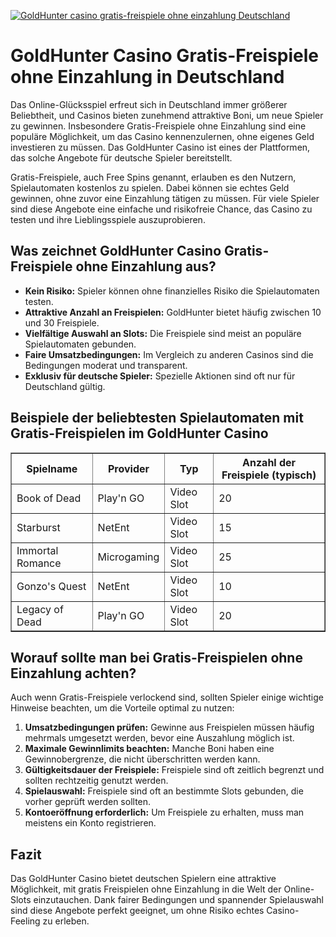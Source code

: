 [![GoldHunter casino gratis-freispiele ohne einzahlung Deutschland](https://123-caf.pages.dev/gitsignup.png)](https://vrmoo.ru/Bt82HjjY)

<h1>GoldHunter Casino Gratis-Freispiele ohne Einzahlung in Deutschland</h1>  <p>Das Online-Glücksspiel erfreut sich in Deutschland immer größerer Beliebtheit, und Casinos bieten zunehmend attraktive Boni, um neue Spieler zu gewinnen. Insbesondere Gratis-Freispiele ohne Einzahlung sind eine populäre Möglichkeit, um das Casino kennenzulernen, ohne eigenes Geld investieren zu müssen. Das GoldHunter Casino ist eines der Plattformen, das solche Angebote für deutsche Spieler bereitstellt.</p>  <p>Gratis-Freispiele, auch Free Spins genannt, erlauben es den Nutzern, Spielautomaten kostenlos zu spielen. Dabei können sie echtes Geld gewinnen, ohne zuvor eine Einzahlung tätigen zu müssen. Für viele Spieler sind diese Angebote eine einfache und risikofreie Chance, das Casino zu testen und ihre Lieblingsspiele auszuprobieren.</p>  <h2>Was zeichnet GoldHunter Casino Gratis-Freispiele ohne Einzahlung aus?</h2>  <ul>   <li><strong>Kein Risiko:</strong> Spieler können ohne finanzielles Risiko die Spielautomaten testen.</li>   <li><strong>Attraktive Anzahl an Freispielen:</strong> GoldHunter bietet häufig zwischen 10 und 30 Freispiele.</li>   <li><strong>Vielfältige Auswahl an Slots:</strong> Die Freispiele sind meist an populäre Spielautomaten gebunden.</li>   <li><strong>Faire Umsatzbedingungen:</strong> Im Vergleich zu anderen Casinos sind die Bedingungen moderat und transparent.</li>   <li><strong>Exklusiv für deutsche Spieler:</strong> Spezielle Aktionen sind oft nur für Deutschland gültig.</li> </ul>  <h2>Beispiele der beliebtesten Spielautomaten mit Gratis-Freispielen im GoldHunter Casino</h2>  <table border="1" cellpadding="8" cellspacing="0">   <thead>     <tr>       <th>Spielname</th>       <th>Provider</th>       <th>Typ</th>       <th>Anzahl der Freispiele (typisch)</th>     </tr>   </thead>   <tbody>     <tr>       <td>Book of Dead</td>       <td>Play'n GO</td>       <td>Video Slot</td>       <td>20</td>     </tr>     <tr>       <td>Starburst</td>       <td>NetEnt</td>       <td>Video Slot</td>       <td>15</td>     </tr>     <tr>       <td>Immortal Romance</td>       <td>Microgaming</td>       <td>Video Slot</td>       <td>25</td>     </tr>     <tr>       <td>Gonzo's Quest</td>       <td>NetEnt</td>       <td>Video Slot</td>       <td>10</td>     </tr>     <tr>       <td>Legacy of Dead</td>       <td>Play'n GO</td>       <td>Video Slot</td>       <td>20</td>     </tr>   </tbody> </table>  <h2>Worauf sollte man bei Gratis-Freispielen ohne Einzahlung achten?</h2>  <p>Auch wenn Gratis-Freispiele verlockend sind, sollten Spieler einige wichtige Hinweise beachten, um die Vorteile optimal zu nutzen:</p>  <ol>   <li><strong>Umsatzbedingungen prüfen:</strong> Gewinne aus Freispielen müssen häufig mehrmals umgesetzt werden, bevor eine Auszahlung möglich ist.</li>   <li><strong>Maximale Gewinnlimits beachten:</strong> Manche Boni haben eine Gewinnobergrenze, die nicht überschritten werden kann.</li>   <li><strong>Gültigkeitsdauer der Freispiele:</strong> Freispiele sind oft zeitlich begrenzt und sollten rechtzeitig genutzt werden.</li>   <li><strong>Spielauswahl:</strong> Freispiele sind oft an bestimmte Slots gebunden, die vorher geprüft werden sollten.</li>   <li><strong>Kontoeröffnung erforderlich:</strong> Um Freispiele zu erhalten, muss man meistens ein Konto registrieren.</li> </ol>  <h2>Fazit</h2>  <p>Das GoldHunter Casino bietet deutschen Spielern eine attraktive Möglichkeit, mit gratis Freispielen ohne Einzahlung in die Welt der Online-Slots einzutauchen. Dank fairer Bedingungen und spannender Spielauswahl sind diese Angebote perfekt geeignet, um ohne Risiko echtes Casino-Feeling zu erleben.</p>